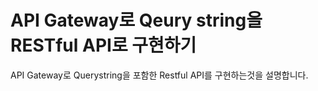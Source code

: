 # API Gateway로 Qeury string을 RESTful API로 구현하기 

API Gateway로 Querystring을 포함한 Restful API를 구현하는것을 설명합니다. 

